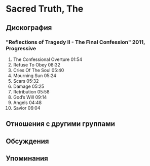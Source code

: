 # Sacred Truth, The



## Дискография

### "Reflections of Tragedy II - The Final Confession" 2011, Progressive

1.	 The Confessional Overture	01:54	 
2.	 Refuse To Obey	08:32	 
3.	 Cries Of The Soul	05:40	 
4.	 Mourning Sun	05:24	 
5.	 Scars	05:32	 
6.	 Damage	05:25	 
7.	 Retribution	05:58	 
8.	 God’s Will	09:14	 
9.	 Angels	04:48	 
10.	 Savior	06:04


## Отношения с другими группами


## Обсуждения


## Упоминания

